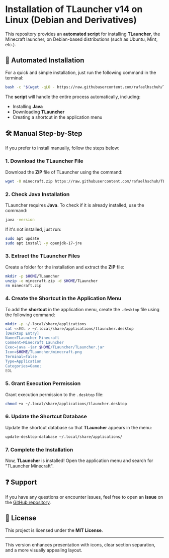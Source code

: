 # Installation of **TLauncher v14** on Linux (Debian and Derivatives)

This repository provides an **automated script** for installing **TLauncher**, the Minecraft launcher, on Debian-based distributions (such as Ubuntu, Mint, etc.).

## 🚀 Automated Installation

For a quick and simple installation, just run the following command in the terminal:

```bash
bash -c "$(wget -qLO - https://raw.githubusercontent.com/rafaelhschuh/TLauncher-install-linux/refs/heads/main/install.sh)"
```

The **script** will handle the entire process automatically, including:

- Installing **Java**
- Downloading **TLauncher**
- Creating a shortcut in the application menu

## 🛠️ Manual Step-by-Step

If you prefer to install manually, follow the steps below:

### 1. Download the TLauncher File

Download the **ZIP** file of TLauncher using the command:

```bash
wget -O minecraft.zip https://raw.githubusercontent.com/rafaelhschuh/TLauncher-install-linux/refs/heads/main/minecraft.zip
```

### 2. Check Java Installation

TLauncher requires **Java**. To check if it is already installed, use the command:

```bash
java -version
```

If it's not installed, just run:

```bash
sudo apt update
sudo apt install -y openjdk-17-jre
```

### 3. Extract the TLauncher Files

Create a folder for the installation and extract the **ZIP** file:

```bash
mkdir -p $HOME/TLauncher
unzip -o minecraft.zip -d $HOME/TLauncher
rm minecraft.zip
```

### 4. Create the Shortcut in the Application Menu

To add the **shortcut** in the application menu, create the `.desktop` file using the following command:

```bash
mkdir -p ~/.local/share/applications
cat <<EOL > ~/.local/share/applications/tlauncher.desktop
[Desktop Entry]
Name=TLauncher Minecraft
Comment=Minecraft Launcher
Exec=java -jar $HOME/TLauncher/TLauncher.jar
Icon=$HOME/TLauncher/minecraft.png
Terminal=false
Type=Application
Categories=Game;
EOL
```

### 5. Grant Execution Permission

Grant execution permission to the `.desktop` file:

```bash
chmod +x ~/.local/share/applications/tlauncher.desktop
```

### 6. Update the Shortcut Database

Update the shortcut database so that **TLauncher** appears in the menu:

```bash
update-desktop-database ~/.local/share/applications/
```

### 7. Complete the Installation

Now, **TLauncher** is installed! Open the application menu and search for "TLauncher Minecraft".

## ❓ Support

If you have any questions or encounter issues, feel free to open an **issue** on the [GitHub repository](https://github.com/rafaelhschuh/TLauncher-install-linux).

## 📜 License

This project is licensed under the **MIT License**.

---

This version enhances presentation with icons, clear section separation, and a more visually appealing layout.